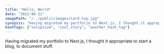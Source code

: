 ```yaml
---
title: "Hello, World"
date: "2022-06-21"
imagePath: "/../public/images/card-top.jpg"
synopsis: "Having migrated my portfolio to Next.js, I thought it appropriate to start a blog."
hashTags: ["solipsism", "cool_story", "another_hash_tag"]
---
```


Having migrated my portfolio to Next.js, I thought it appropriate to start a blog, to document stuff.
